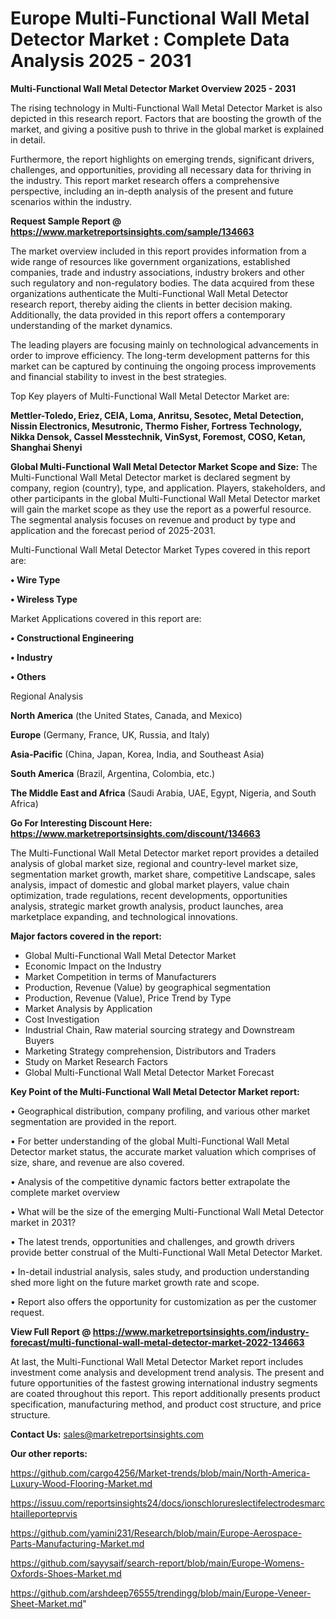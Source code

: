 # Europe Multi-Functional Wall Metal Detector Market : Complete Data Analysis 2025 - 2031

<Strong> Multi-Functional Wall Metal Detector Market Overview 2025 - 2031</strong>

The rising technology in Multi-Functional Wall Metal Detector Market is also depicted in this research report. Factors that are boosting the growth of the market, and giving a positive push to thrive in the global market is explained in detail.

Furthermore, the report highlights on emerging trends, significant drivers, challenges, and opportunities, providing all necessary data for thriving in the industry. This report market research offers a comprehensive perspective, including an in-depth analysis of the present and future scenarios within the industry.

<strong>Request Sample Report @ <a href=https://www.marketreportsinsights.com/sample/134663>https://www.marketreportsinsights.com/sample/134663</a></strong>

The market overview included in this report provides information from a wide range of resources like government organizations, established companies, trade and industry associations, industry brokers and other such regulatory and non-regulatory bodies. The data acquired from these organizations authenticate the Multi-Functional Wall Metal Detector research report, thereby aiding the clients in better decision making. Additionally, the data provided in this report offers a contemporary understanding of the market dynamics.

The leading players are focusing mainly on technological advancements in order to improve efficiency. The long-term development patterns for this market can be captured by continuing the ongoing process improvements and financial stability to invest in the best strategies.

Top Key players of Multi-Functional Wall Metal Detector Market are:

<strong>Mettler-Toledo, Eriez, CEIA, Loma, Anritsu, Sesotec, Metal Detection, Nissin Electronics, Mesutronic, Thermo Fisher, Fortress Technology, Nikka Densok, Cassel Messtechnik, VinSyst, Foremost, COSO, Ketan, Shanghai Shenyi</strong>

<strong><b>Global Multi-Functional Wall Metal Detector Market Scope and Size:</b></strong>
The Multi-Functional Wall Metal Detector market is declared segment by company, region (country), type, and application. Players, stakeholders, and other participants in the global Multi-Functional Wall Metal Detector market will gain the market scope as they use the report as a powerful resource. The segmental analysis focuses on revenue and product by type and application and the forecast period of 2025-2031.

Multi-Functional Wall Metal Detector Market Types covered in this report are:

<strong>• Wire Type

• Wireless Type</strong>

Market Applications covered in this report are:

<strong>• Constructional Engineering

• Industry

• Others</strong> 

Regional Analysis

<strong>North America</strong> (the United States, Canada, and Mexico)

<strong>Europe</strong> (Germany, France, UK, Russia, and Italy)

<strong>Asia-Pacific</strong> (China, Japan, Korea, India, and Southeast Asia)

<strong>South America</strong> (Brazil, Argentina, Colombia, etc.)

<strong>The Middle East and Africa</strong> (Saudi Arabia, UAE, Egypt, Nigeria, and South Africa)

<strong>Go For Interesting Discount Here: <a href=https://www.marketreportsinsights.com/discount/134663>https://www.marketreportsinsights.com/discount/134663</a></strong>

The Multi-Functional Wall Metal Detector market report provides a detailed analysis of global market size, regional and country-level market size, segmentation market growth, market share, competitive Landscape, sales analysis, impact of domestic and global market players, value chain optimization, trade regulations, recent developments, opportunities analysis, strategic market growth analysis, product launches, area marketplace expanding, and technological innovations.

<strong><b>Major factors covered in the report:</b></strong>
<ul>
  <li>Global Multi-Functional Wall Metal Detector Market </li>
  <li>Economic Impact on the Industry</li>
  <li>Market Competition in terms of Manufacturers</li>
  <li>Production, Revenue (Value) by geographical segmentation</li>
  <li>Production, Revenue (Value), Price Trend by Type</li>
  <li>Market Analysis by Application</li>
  <li>Cost Investigation</li>
  <li>Industrial Chain, Raw material sourcing strategy and Downstream Buyers</li>
  <li>Marketing Strategy comprehension, Distributors and Traders</li>
  <li>Study on Market Research Factors</li>
  <li>Global Multi-Functional Wall Metal Detector Market Forecast</li>
</ul>

<strong><b>Key Point of the Multi-Functional Wall Metal Detector Market report:</b></strong>

• Geographical distribution, company profiling, and various other market segmentation are provided in the report.

• For better understanding of the global Multi-Functional Wall Metal Detector market status, the accurate market valuation which comprises of size, share, and revenue are also covered.

• Analysis of the competitive dynamic factors better extrapolate the complete market overview

• What will be the size of the emerging Multi-Functional Wall Metal Detector market in 2031?

• The latest trends, opportunities and challenges, and growth drivers provide better construal of the Multi-Functional Wall Metal Detector Market.

• In-detail industrial analysis, sales study, and production understanding shed more light on the future market growth rate and scope.

• Report also offers the opportunity for customization as per the customer request.

<strong><b>View Full Report @ <a href=https://www.marketreportsinsights.com/industry-forecast/multi-functional-wall-metal-detector-market-2022-134663>https://www.marketreportsinsights.com/industry-forecast/multi-functional-wall-metal-detector-market-2022-134663</a></b></strong>


At last, the Multi-Functional Wall Metal Detector Market report includes investment come analysis and development trend analysis. The present and future opportunities of the fastest growing international industry segments are coated throughout this report. This report additionally presents product specification, manufacturing method, and product cost structure, and price structure.

<strong>Contact Us:</strong>
sales@marketreportsinsights.com

<strong>Our other reports:</strong>

<a href=https://github.com/cargo4256/Market-trends/blob/main/North-America-Luxury-Wood-Flooring-Market.md>https://github.com/cargo4256/Market-trends/blob/main/North-America-Luxury-Wood-Flooring-Market.md</a>

<a href=https://issuu.com/reportsinsights24/docs/ionschlorureslectifelectrodesmarchtailleporteprvis>https://issuu.com/reportsinsights24/docs/ionschlorureslectifelectrodesmarchtailleporteprvis</a>

<a href=https://github.com/yamini231/Research/blob/main/Europe-Aerospace-Parts-Manufacturing-Market.md>https://github.com/yamini231/Research/blob/main/Europe-Aerospace-Parts-Manufacturing-Market.md</a>

<a href=https://github.com/sayysaif/search-report/blob/main/Europe-Womens-Oxfords-Shoes-Market.md>https://github.com/sayysaif/search-report/blob/main/Europe-Womens-Oxfords-Shoes-Market.md</a>

<a href=https://github.com/arshdeep76555/trendingg/blob/main/Europe-Veneer-Sheet-Market.md>https://github.com/arshdeep76555/trendingg/blob/main/Europe-Veneer-Sheet-Market.md</a>"
